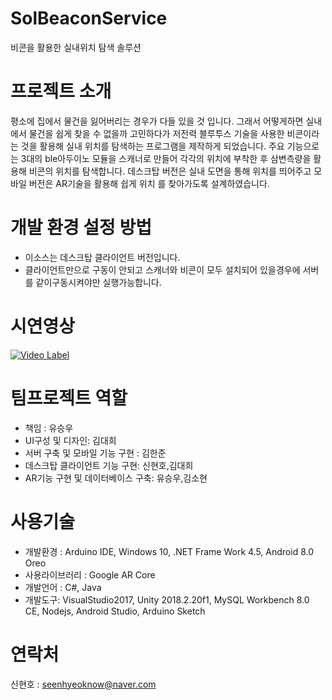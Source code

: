 # SolBeaconService
비콘을 활용한 실내위치 탐색 솔루션
# 프로젝트 소개
평소에 집에서 물건을 잃어버리는 경우가 다들 있을 것 입니다. 그래서 어떻게하면 실내에서 물건을 쉽게 찾을 수 없을까 고민하다가 저전력 블루투스 기술을 
사용한 비콘이라는 것을 활용해 실내 위치를 탐색하는 프로그램을 제작하게 되었습니다. 주요 기능으로는 3대의 ble아두이노 모듈을 스캐너로 만들어 각각의 
위치에 부착한 후 삼변측량을 활용해 비콘의 위치를 탐색합니다. 데스크탑 버전은 실내 도면을 통해 위치를 띄어주고 모바일 버전은 AR기술을 활용해 쉽게 위치
를 찾아가도록 설계하였습니다.

# 개발 환경 설정 방법
* 이소스는 데스크탑 클라이언트 버전입니다.
* 클라이언트만으로 구동이 안되고 스캐너와 비콘이 모두 설치되어 있을경우에 서버를 같이구동시켜야만 실행가능합니다.

# 시연영상
[![Video Label](http://img.youtube.com/vi/Cv3wSHKkSrE/0.jpg)](https://youtu.be/Cv3wSHKkSrE)

# 팀프로젝트 역할
* 책임 : 유승우
* UI구성 및 디자인: 김대희
* 서버 구축 및 모바일 기능 구현 : 김한준
* 데스크탑 클라이언트 기능 구현: 신현호,김대희
* AR기능 구현 및 데이터베이스 구축: 유승우,김소현

# 사용기술
* 개발환경 : Arduino IDE, Windows 10, .NET Frame Work 4.5, Android 8.0 Oreo
* 사용라이브러리 : Google AR Core
* 개발언어 : C#, Java
* 개발도구: VisualStudio2017, Unity 2018.2.20f1, MySQL Workbench 8.0 CE, Nodejs, Android Studio,
	    Arduino Sketch


# 연락처
신현호 : seenhyeoknow@naver.com


